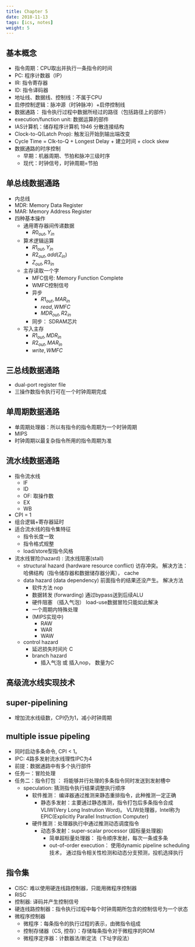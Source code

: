 ```yaml
---
title: Chapter 5
date: 2018-11-13
tags: [ics, notes]
weight: 5
---
```


## 基本概念

* 指令周期：CPU取出并执行一条指令的时间  
* PC: 程序计数器（IP）  
* IR: 指令寄存器  
* ID: 指令译码器  
* 地址线、数据线、控制线：不属于CPU  
* 启停控制逻辑：脉冲源（时钟脉冲）+启停控制线  
* 数据通路： 指令执行过程中数据所经过的路径（包括路径上的部件）
* execution/function unit: 数据运算的部件  
* IAS计算机：储存程序计算机 1946 分散连接结构  
* Clock-to-Q(Latch Prop): 触发沿开始到输出端改变  
* Cycle Time = Clk-to-Q + Longest Delay + 建立时间 + clock skew
* 数据通路的时序控制  
  * 早期：机器周期、节拍和脉冲三级时序  
  * 现代：时钟信号，时钟周期=节拍  

## 单总线数据通路

* 内总线
* MDR: Memory Data Register
* MAR: Memory Address Register
* 四种基本操作
  * 通用寄存器间传递数据
    * $R0_{out}, Y_{in}$
  * 算术逻辑运算  
    * $R1_{out}, Y_{in}$
    * $R2_{out}, add (Z_{in})$
    * $Z_{out}, R3_{in}$
  * 主存读取一个字
    * MFC信号: Memory Function Complete
    * WMFC控制信号
    * 异步
      * $R1_{out}, MAR_{in}$
      * $read, WMFC$
      * $MDR_{out}, R2_{in}$
    * 同步： SDRAM芯片
  * 写入主存
    * $R1_{out}, MDR_{in}$
    * $R2_{out}, MAR_{in}$
    * $write, WMFC$

## 三总线数据通路

* dual-port register file
* 三操作数指令执行可在一个时钟周期完成

## 单周期数据通路

* 单周期处理器：所以有指令的指令周期为一个时钟周期
* MIPS
* 时钟周期以最复杂指令所用的指令周期为准

## 流水线数据通路

* 指令流水线
  * IF
  * ID
  * OF: 取操作数
  * EX
  * WB
* CPI = 1
* 组合逻辑+寄存器延时
* 适合流水线的指令集特征
  * 指令长度一致
  * 指令格式规整
  * load/store型指令风格
* 流水线冒险(hazard) : 流水线阻塞(stall)
  * structural hazard (hardware resource conflict) 访存冲突。 解决方法： 哈佛结构（指令储存器和数据储存器分离）， cache
  * data hazard (data dependency) 前面指令的结果还没产生。 解决方法
    * 软件方法 nop
    * 数据转发 (forwarding) 通过bypass送到后续ALU
    * 硬件阻塞 （插入气泡） load-use数据冒险只能如此解决
    * 一个周期内特殊处理
    * (MIPS实现中)
      * RAW
      * WAR
      * WAW
  * control hazard
    * 延迟损失时间片 C
    * branch hazard
      * 插入气泡 或 插入nop， 数量为C

## 高级流水线实现技术

## super-pipelining

* 增加流水线级数，CPI仍为1，减小时钟周期

## multiple issue pipeling

* 同时启动多条命令, CPI < 1。 
* IPC: 4路多发射流水线理性IPC为4
* 前提：数据通路中有多个执行部件
* 任务一：冒险处理
* 任务二：指令打包 ： 将能够并行处理的多条指令同时发送到发射槽中
  * speculation: 猜测指令执行结果调整执行顺序
    * 软件推测： 编译器通过推测来静态重排指令，此种推测一定正确
      * 静态多发射：主要通过静态推测，指令打包后多条指令合成VLIW(Very Long Instrution Word)。 VLIW处理器，Intel称为EPIC(Explicitly Parallel Instruction Computer)
    * 硬件推测：处理器执行中通过推测动态调度指令
      * 动态多发射：super-scalar processor (超标量处理器)
        * 简单超标量处理器： 指令顺序发射，每次一条或多条
        * out-of-order execution： 使用dynamic pipeline scheduling技术， 通过指令相关性检测和动态分支预测，投机选择执行

## 指令集

* CISC: 难以使用硬连线路控制器，只能用微程序控制器
* RISC
* 控制器: 译码并产生控制信号
* 硬连线路控制器：指令执行过程中每个时钟周期所包含的控制信号为一个状态
* 微程序控制器
  * 微程序：每条指令的执行过程的表示，由微指令组成
  * 控制存储器（CS, 控存）：存储每条指令对于微程序的ROM
  * 微程序定序器：计数器法/断定法（下址字段法）
